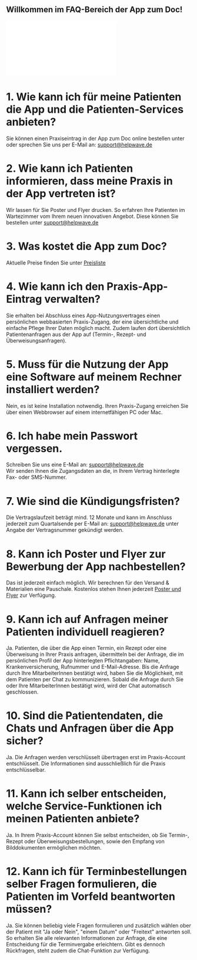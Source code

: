 ## Willkommen im FAQ-Bereich der App zum Doc!

![Haeufig_gestellte_fragen](helpwave/support/docs/Dokumente/Allgemein/haeufig_gestellte_fragen.pdf)

# 1. Wie kann ich für meine Patienten die App und die Patienten-Services anbieten?
Sie können einen Praxiseintrag in der App zum Doc online bestellen unter  oder sprechen Sie uns per E-Mail an: support@helpwave.de 

# 2. Wie kann ich Patienten informieren, dass meine Praxis in der App vertreten ist? 
Wir lassen für Sie Poster und Flyer drucken. So erfahren Ihre Patienten im Wartezimmer vom Ihrem neuen innovativen Angebot. Diese können Sie bestellen unter support@helpwave.de 

# 3. Was kostet die App zum Doc? 
Aktuelle Preise finden Sie unter [Preisliste](https://app-zum-doc.de/App-Eintrag-buchen.html)

# 4. Wie kann ich den Praxis-App-Eintrag verwalten?
Sie erhalten bei Abschluss eines App-Nutzungsvertrages einen persönlichen webbasierten Praxis-Zugang, der eine übersichtliche und einfache Pflege Ihrer Daten möglich macht. Zudem laufen dort übersichtlich Patientenanfragen aus der App auf (Termin-, Rezept- und Überweisungsanfragen).

# 5. Muss für die Nutzung der App eine Software auf meinem Rechner installiert werden?  
Nein, es ist keine Installation notwendig. Ihren Praxis-Zugang erreichen Sie über einen Webbrowser auf einem internetfähigen PC oder Mac.  

# 6. Ich habe mein Passwort vergessen. 
Schreiben Sie uns eine E-Mail an: ​support@helpwave.de  
Wir senden Ihnen die Zugangsdaten an die, in Ihrem Vertrag hinterlegte Fax- oder SMS-Nummer.

# 7. Wie sind die Kündigungsfristen? 
Die Vertragslaufzeit beträgt mind. 12 Monate und kann im Anschluss jederzeit zum Quartalsende per E-Mail an: ​support@helpwave.de unter Angabe der Vertragsnummer gekündigt werden.

# 8. Kann ich Poster und Flyer zur Bewerbung der App nachbestellen? 
Das ist jederzeit einfach möglich. Wir berechnen für den Versand & Materialien eine Pauschale. Kostenlos stehen Ihnen jederzeit [Poster und Flyer](https://app-zum-doc.de/Marketingmaterial.html) zur Verfügung.

# 9. Kann ich auf Anfragen meiner Patienten individuell reagieren? 
Ja. Patienten, die über die App einen Termin, ein Rezept oder eine Überweisung in Ihrer Praxis anfragen, übermitteln bei der Anfrage, die im persönlichen Profil der App hinterlegten Pflichtangaben: Name, Krankenversicherung, Rufnummer und E-Mail-Adresse. Bis die Anfrage durch Ihre MitarbeiterInnen bestätigt wird, haben Sie die Möglichkeit, mit dem Patienten per Chat zu kommunizieren. Sobald die Anfrage durch Sie oder Ihre MitarbeiterInnen bestätigt wird, wird der Chat automatisch geschlossen.

# 10. Sind die Patientendaten, die Chats und Anfragen über die App sicher? 
Ja. Die Anfragen werden verschlüsselt übertragen erst im Praxis-Account entschlüsselt. Die Informationen sind ausschließlich für die Praxis entschlüsselbar.

# 11. Kann ich selber entscheiden, welche Service-Funktionen ich meinen Patienten anbiete? 
Ja. In Ihrem Praxis-Account können Sie selbst entscheiden, ob Sie Termin-, Rezept oder Überweisungsbestellungen, sowie den Empfang von Bilddokumenten ermöglichen möchten. 

# 12. Kann ich für Terminbestellungen selber Fragen formulieren, die Patienten im Vorfeld beantworten müssen? 
Ja. Sie können beliebig viele Fragen formulieren und zusätzlich wählen ober der Patient mit "Ja oder Nein", "einem Datum" oder "Freitext" antworten soll. So erhalten Sie alle relevanten Informationen zur Anfrage, die eine Entscheidung für die Terminvergabe erleichtern. Gibt es dennoch Rückfragen, steht zudem die Chat-Funktion zur Verfügung.